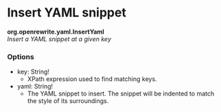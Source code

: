 # Insert YAML snippet

**org.openrewrite.yaml.InsertYaml**  
_Insert a YAML snippet at a given key_

### Options

* key: String!
  * XPath expression used to find matching keys.
* yaml: String!
  * The YAML snippet to insert. The snippet will be indented to match the style of its surroundings.


